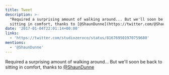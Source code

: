 ```yaml
---
title: Tweet
description: >-
  "Required a surprising amount of walking around... But we'll soon be back to
  sitting in comfort, thanks to [@ShaunDunne](https://twitter.com/@ShaunDunne) "
date: '2017-01-04T22:01:14+00:00'
links:
  - 'https://twitter.com/studiozeroco/status/816769501970759680'
mentions:
  - '@ShaunDunne'
---
```

Required a surprising amount of walking around... But we'll soon be back to sitting in comfort, thanks to [@ShaunDunne](https://twitter.com/@ShaunDunne) 
